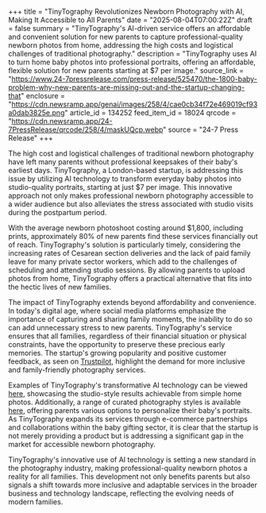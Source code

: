 +++
title = "TinyTography Revolutionizes Newborn Photography with AI, Making It Accessible to All Parents"
date = "2025-08-04T07:00:22Z"
draft = false
summary = "TinyTography's AI-driven service offers an affordable and convenient solution for new parents to capture professional-quality newborn photos from home, addressing the high costs and logistical challenges of traditional photography."
description = "TinyTography uses AI to turn home baby photos into professional portraits, offering an affordable, flexible solution for new parents starting at $7 per image."
source_link = "https://www.24-7pressrelease.com/press-release/525470/the-1800-baby-problem-why-new-parents-are-missing-out-and-the-startup-changing-that"
enclosure = "https://cdn.newsramp.app/genai/images/258/4/cae0cb34f72e469019cf93a0dab3825e.png"
article_id = 134252
feed_item_id = 18024
qrcode = "https://cdn.newsramp.app/24-7PressRelease/qrcode/258/4/maskUQcp.webp"
source = "24-7 Press Release"
+++

<p>The high cost and logistical challenges of traditional newborn photography have left many parents without professional keepsakes of their baby's earliest days. TinyTography, a London-based startup, is addressing this issue by utilizing AI technology to transform everyday baby photos into studio-quality portraits, starting at just $7 per image. This innovative approach not only makes professional newborn photography accessible to a wider audience but also alleviates the stress associated with studio visits during the postpartum period.</p><p>With the average newborn photoshoot costing around $1,800, including prints, approximately 80% of new parents find these services financially out of reach. TinyTography's solution is particularly timely, considering the increasing rates of Cesarean section deliveries and the lack of paid family leave for many private sector workers, which add to the challenges of scheduling and attending studio sessions. By allowing parents to upload photos from home, TinyTography offers a practical alternative that fits into the hectic lives of new families.</p><p>The impact of TinyTography extends beyond affordability and convenience. In today's digital age, where social media platforms emphasize the importance of capturing and sharing family moments, the inability to do so can add unnecessary stress to new parents. TinyTography's service ensures that all families, regardless of their financial situation or physical constraints, have the opportunity to preserve these precious early memories. The startup's growing popularity and positive customer feedback, as seen on <a href='https://www.trustpilot.com' rel='nofollow' target='_blank'>Trustpilot</a>, highlight the demand for more inclusive and family-friendly photography services.</p><p>Examples of TinyTography's transformative AI technology can be viewed <a href='https://www.tinytography.com/examples' rel='nofollow' target='_blank'>here</a>, showcasing the studio-style results achievable from simple home photos. Additionally, a range of curated photography styles is available <a href='https://www.tinytography.com/styles' rel='nofollow' target='_blank'>here</a>, offering parents various options to personalize their baby's portraits. As TinyTography expands its services through e-commerce partnerships and collaborations within the baby gifting sector, it is clear that the startup is not merely providing a product but is addressing a significant gap in the market for accessible newborn photography.</p><p>TinyTography's innovative use of AI technology is setting a new standard in the photography industry, making professional-quality newborn photos a reality for all families. This development not only benefits parents but also signals a shift towards more inclusive and adaptable services in the broader business and technology landscape, reflecting the evolving needs of modern families.</p>